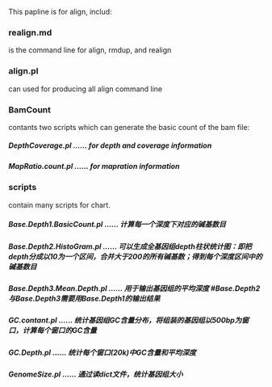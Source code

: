This papline is for align, includ:

### realign.md  
is the command line for align, rmdup, and realign  

### align.pl  
can used for producing all align command line  


### BamCount  
contants two scripts which can generate the basic count of the bam file:  
##### DepthCoverage.pl …… for depth and coverage information  
##### MapRatio.count.pl …… for mapration information  

### scripts  
contain many scripts for chart.
##### Base.Depth1.BasicCount.pl …… 计算每一个深度下对应的碱基数目
##### Base.Depth2.HistoGram.pl …… 可以生成全基因组depth柱状统计图：即把depth分成以10为一个区间，合并大于200的所有碱基数；得到每个深度区间中的碱基数目
##### Base.Depth3.Mean.Depth.pl …… 用于输出基因组的平均深度 #Base.Depth2与Base.Depth3需要用Base.Depth1的输出结果
##### GC.contant.pl …… 统计基因组GC含量分布，将组装的基因组以500bp为窗口，计算每个窗口的GC含量
##### GC.Depth.pl …… 统计每个窗口(20k)中GC含量和平均深度
##### GenomeSize.pl …… 通过读dict文件，统计基因组大小
